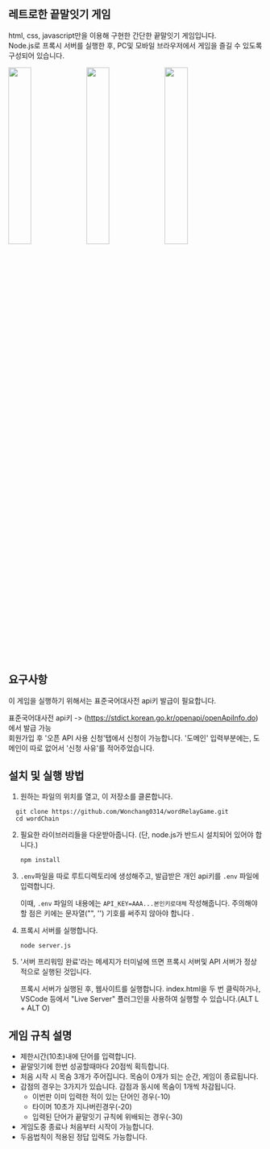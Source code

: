 ## 레트로한 끝말잇기 게임
html, css, javascript만을 이용해 구현한 간단한 끝말잇기 게임입니다.   
Node.js로 프록시 서버를 실행한 후, PC및 모바일 브라우저에서 게임을 즐길 수 있도록 구성되어 있습니다.   
   
<img src="https://github.com/user-attachments/assets/a9ec71d8-13f5-48a4-b5be-53455989922c" width="30%" style="display:inline-block;">
<img src="https://github.com/user-attachments/assets/7adbf853-fd76-41e9-a3f9-5d80632c7444" width="30%" style="display:inline-block;">
<img src="https://github.com/user-attachments/assets/587670cd-d6cc-47fd-b998-77d813a4b3de" width="30%" style="display:inline-block;">


## 요구사항
이 게임을 실행하기 위해서는 표준국어대사전 api키 발급이 필요합니다.

표준국어대사전 api키 -> (https://stdict.korean.go.kr/openapi/openApiInfo.do) 에서 발급 가능   
회원가입 후 '오픈 API 사용 신청'탭에서 신청이 가능합니다. '도메인' 입력부분에는, 도메인이 따로 없어서 '신청 사유'를 적어주었습니다.

## 설치 및 실행 방법
1. 원하는 파일의 위치를 열고, 이 저장소를 클론합니다.
```
  git clone https://github.com/Wonchang0314/wordRelayGame.git
  cd wordChain
```

2. 필요한 라이브러리들을 다운받아줍니다. (단, node.js가 반드시 설치되어 있어야 합니다.) 

   ```npm install```

4. `.env`파일을 따로 루트디렉토리에 생성해주고, 발급받은 개인 api키를 `.env` 파일에 입력합니다.

    이때, `.env` 파일의 내용에는 `API_KEY=AAA...본인키로대체` 작성해줍니다. 주의해야할 점은 키에는 문자열("", '') 기호를 써주지 않아야 합니다 .

5. 프록시 서버를 실행합니다.

      ```node server.js```

6. '서버 프리워밍 완료'라는 메세지가 터미널에 뜨면 프록시 서버및 API 서버가 정상적으로 실행된 것입니다.

     프록시 서버가 실행된 후, 웹사이트를 실행합니다. index.html을 두 번 클릭하거나, VSCode 등에서 "Live Server" 플러그인을 사용하여 실행할 수 있습니다.(ALT L + ALT O)

## 게임 규칙 설명
- 제한시간(10초)내에 단어를 입력합니다.
- 끝말잇기에 한번 성공할때마다 20점씩 획득합니다.
- 처음 시작 시 목숨 3개가 주어집니다. 목숨이 0개가 되는 순간, 게임이 종료됩니다.
- 감점의 경우는 3가지가 있습니다. 감점과 동시에 목숨이 1개씩 차감됩니다.
    - 이번판 이미 입력한 적이 있는 단어인 경우(-10)
    - 타이머 10초가 지나버린경우(-20)
    - 입력된 단어가 끝말잇기 규칙에 위배되는 경우(-30)
- 게임도중 종료나 처음부터 시작이 가능합니다.
- 두음법칙이 적용된 정답 입력도 가능합니다.

